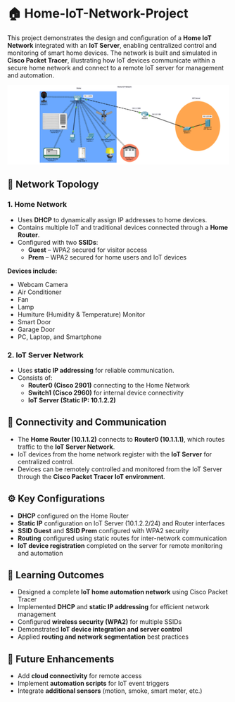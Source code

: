 # 🏠 Home-IoT-Network-Project

This project demonstrates the design and configuration of a **Home IoT Network** integrated with an **IoT Server**, enabling centralized control and monitoring of smart home devices. The network is built and simulated in **Cisco Packet Tracer**, illustrating how IoT devices communicate within a secure home network and connect to a remote IoT server for management and automation.

![Network Diagram](https://github.com/PremRai345/Home-IoT-Network-Project/blob/2059593a890d8d4ff63d4d6793bbff51c73dc762/Home%20IOT%20Network.png)


## 🧩 Network Topology

### 1. Home Network
- Uses **DHCP** to dynamically assign IP addresses to home devices.  
- Contains multiple IoT and traditional devices connected through a **Home Router**.  
- Configured with two **SSIDs**:  
  - **Guest** – WPA2 secured for visitor access  
  - **Prem** – WPA2 secured for home users and IoT devices  

**Devices include:**  
- Webcam Camera  
- Air Conditioner  
- Fan  
- Lamp  
- Humiture (Humidity & Temperature) Monitor  
- Smart Door  
- Garage Door  
- PC, Laptop, and Smartphone  

### 2. IoT Server Network
- Uses **static IP addressing** for reliable communication.  
- Consists of:  
  - **Router0 (Cisco 2901)** connecting to the Home Network  
  - **Switch1 (Cisco 2960)** for internal device connectivity  
  - **IoT Server (Static IP: 10.1.2.2)**  



## 🔗 Connectivity and Communication

- The **Home Router (10.1.1.2)** connects to **Router0 (10.1.1.1)**, which routes traffic to the **IoT Server Network**.  
- IoT devices from the home network register with the **IoT Server** for centralized control.  
- Devices can be remotely controlled and monitored from the IoT Server through the **Cisco Packet Tracer IoT environment**.  



## ⚙️ Key Configurations

- **DHCP** configured on the Home Router  
- **Static IP** configuration on IoT Server (10.1.2.2/24) and Router interfaces  
- **SSID Guest** and **SSID Prem** configured with WPA2 security  
- **Routing** configured using static routes for inter-network communication  
- **IoT device registration** completed on the server for remote monitoring and automation  



## 🎯 Learning Outcomes

- Designed a complete **IoT home automation network** using Cisco Packet Tracer  
- Implemented **DHCP** and **static IP addressing** for efficient network management  
- Configured **wireless security (WPA2)** for multiple SSIDs  
- Demonstrated **IoT device integration and server control**  
- Applied **routing and network segmentation** best practices
    

## 🚀 Future Enhancements

- Add **cloud connectivity** for remote access  
- Implement **automation scripts** for IoT event triggers  
- Integrate **additional sensors** (motion, smoke, smart meter, etc.)  
